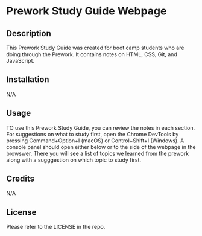 # Prework Study Guide Webpage

## Description

This Prework Study Guide was created for boot camp students who are doing through the Prework. It contains notes on HTML, CSS, Git, and JavaScript.

## Installation

N/A

## Usage

TO use this Prework Study Guide, you can review the notes in each section. For suggestions on what to study first, open the Chrome DevTools by pressing Command+Option+I (macOS) or Control+Shift+I (Windows). A console panel should open either below or to the side of the webpage in the browswer. There you will see a list of topics we learned from the prework along with a sugggestion on which topic to study first.

## Credits

N/A

## License

Please refer to the LICENSE in the repo.
